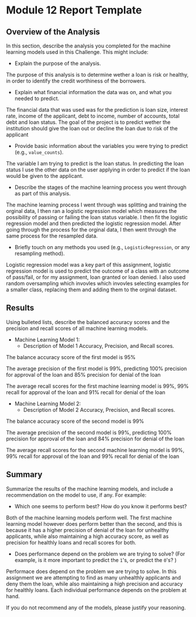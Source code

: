 # Module 12 Report Template

## Overview of the Analysis

In this section, describe the analysis you completed for the machine learning models used in this Challenge. This might include:

* Explain the purpose of the analysis. 

The purpose of this analysis is to determine wether a loan is risk or healthy, in order to identify the credit worthiness of the borrowers.
* Explain what financial information the data was on, and what you needed to predict.

The financial data that was used was for the prediction is loan size, interest rate, income of the applicant, debt to income, number of accounts, total debt and loan status. The goal of the project is to predict wether the institution should give the loan out or decline the loan due to risk of the applicant
* Provide basic information about the variables you were trying to predict (e.g., `value_counts`).

The variable I am trying to predict is the loan status. In predicting the loan status I use the other data on the user applying in order to predict if the loan would be given to the applicant.
* Describe the stages of the machine learning process you went through as part of this analysis.

The machine learning process I went through was splitting and training the orginal data, I then ran a logistic regression model which measures the possibility of passing or failing the loan status variable. I then fit the logistic regression model and then predicted the logistic regression model. After going through the process for the orginal data, I then went through the same process for the resampled data. 
* Briefly touch on any methods you used (e.g., `LogisticRegression`, or any resampling method).

Logistic regression model was a key part of this assignment, logistic regression model is used to predict the outcome of a class with an outcome of pass/fail, or for my assignment, loan granted or loan denied. I also used random oversampling which invovles which invovles selecting examples for a smaller class, replacing them and adding them to the orginal dataset. 
## Results

Using bulleted lists, describe the balanced accuracy scores and the precision and recall scores of all machine learning models.

* Machine Learning Model 1:
  * Description of Model 1 Accuracy, Precision, and Recall scores.

The balance accuracy score of the first model is 95%

The average precision of the first model is 99%, predicting 100% precision for approval of the loan and 85% precision for denial of the loan

The average recall scores for the first machine learning model is 99%, 99% recall for approval of the loan and 91% recall for denial of the loan

* Machine Learning Model 2:
  * Description of Model 2 Accuracy, Precision, and Recall scores.

The balance accuracy score of the second model is 99%

The average precision of the second model is 99%, predicting 100% precision for approval of the loan and 84% precision for denial of the loan

The average recall scores for the second machine learning model is 99%, 99% recall for approval of the loan and 99% recall for denial of the loan
## Summary

Summarize the results of the machine learning models, and include a recommendation on the model to use, if any. For example:
* Which one seems to perform best? How do you know it performs best?

Both of the machine learning models perform well. The first machine learning model however does perform better than the second, and this is because it has a higher precision of denial of the loan for unhealthy applicants, while also maintaining a high accuracy score, as well as precision for healthly loans and recall scores for both. 
* Does performance depend on the problem we are trying to solve? (For example, is it more important to predict the `1`'s, or predict the `0`'s? )

Performace does depend on the problem we are trying to solve. In this assignment we are attempting to find as many unhealthly applicants and deny them the loan, while also maintaining a high precision and accuracy for healthly loans. Each individual performance depends on the problem at hand.

If you do not recommend any of the models, please justify your reasoning.
